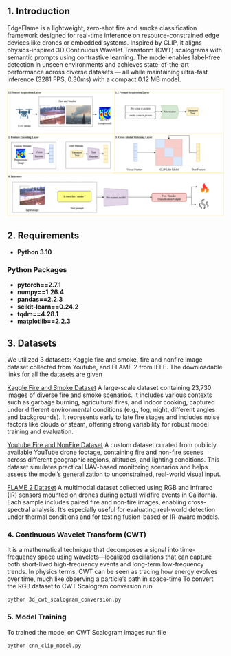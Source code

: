 ## 1. Introduction
EdgeFlame is a lightweight, zero-shot fire and smoke classification framework designed for real-time inference on resource-constrained edge devices like drones or embedded systems. Inspired by CLIP, it aligns physics-inspired 3D Continuous Wavelet Transform (CWT) scalograms with semantic prompts using contrastive learning. The model enables label-free detection in unseen environments and achieves state-of-the-art performance across diverse datasets — all while maintaining ultra-fast inference (3281 FPS, 0.30ms) with a compact 0.12 MB model.


![](Figure/arch.png?raw=true)
## 2. Requirements
- **Python 3.10**
### Python Packages
- **pytorch==2.7.1**
- **numpy==1.26.4**
- **pandas==2.2.3**
- **scikit-learn==0.24.2**
- **tqdm==4.28.1**
- **matplotlib==2.2.3**

## 3. Datasets
We utilized 3 datasets: Kaggle fire and smoke, fire and nonfire image dataset collected from Youtube, and FLAME 2 from IEEE. The downloadable links for all the datasets are given 

[Kaggle Fire and Smoke Dataset](https://drive.google.com/file/d/1L_TOG_sWp4xI9ojwe3YHu46VxmCS5xP8/view?usp=sharing) A large-scale dataset containing 23,730 images of diverse fire and smoke scenarios. It includes various contexts such as garbage burning, agricultural fires, and indoor cooking, captured under different environmental conditions (e.g., fog, night, different angles and backgrounds). It represents early to late fire stages and includes noise factors like clouds or steam, offering strong variability for robust model training and evaluation.

[Youtube Fire and NonFire Dataset](https://drive.google.com/file/d/1hka8269BDt-UTmUxmGOAy6KdwABbQK_D/view?usp=sharing) A custom dataset curated from publicly available YouTube drone footage, containing fire and non-fire scenes across different geographic regions, altitudes, and lighting conditions. This dataset simulates practical UAV-based monitoring scenarios and helps assess the model’s generalization to unconstrained, real-world visual input.

[FLAME 2 Dataset](https://ieee-dataport.org/open-access/flame-2-fire-detection-and-modeling-aerial-multi-spectral-image-dataset) A multimodal dataset collected using RGB and infrared (IR) sensors mounted on drones during actual wildfire events in California. Each sample includes paired fire and non-fire images, enabling cross-spectral analysis. It’s especially useful for evaluating real-world detection under thermal conditions and for testing fusion-based or IR-aware models.

### 4. Continuous Wavelet Transform (CWT)
It is a mathematical technique that decomposes a signal into time-frequency space using wavelets—localized oscillations that can capture both short-lived high-frequency events and long-term low-frequency trends. In physics terms, CWT can be seen as tracing how energy evolves over time, much like observing a particle’s path in space-time
To convert the RGB dataset to CWT Scalogram conversion run 
```
python 3d_cwt_scalogram_conversion.py
```
### 5. Model Training
To trained the model on CWT Scalogram images run  file

```
python cnn_clip_model.py
```
